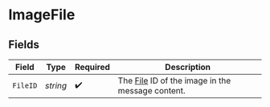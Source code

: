 # ImageFile


## Fields

| Field                                                                         | Type                                                                          | Required                                                                      | Description                                                                   |
| ----------------------------------------------------------------------------- | ----------------------------------------------------------------------------- | ----------------------------------------------------------------------------- | ----------------------------------------------------------------------------- |
| `FileID`                                                                      | *string*                                                                      | :heavy_check_mark:                                                            | The [File](/docs/api-reference/files) ID of the image in the message content. |